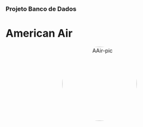 ### Projeto Banco de Dados 

# American Air

<div align="center"> 
  <img align="center" alt="AAir-pic" height="200" style="border-radius:100px;"      src="https://media.discordapp.net/attachments/1014260365498003468/1016467961499893831/WhatsApp_Image_2022-09-05_at_18.58.40.jpeg">
</div>
